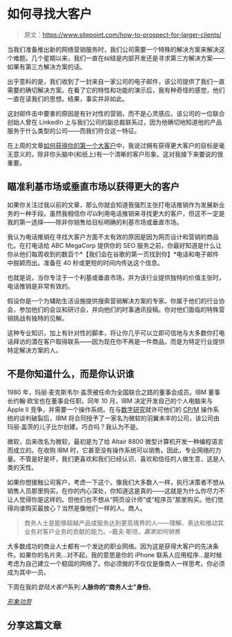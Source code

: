 # 如何寻找大客户

> 原文：<https://www.sitepoint.com/how-to-prospect-for-larger-clients/>

当我们准备推出新的网络营销服务时，我们公司需要一个特殊的解决方案来解决这个难题。几个星期以来，我们一直在纠结是内部开发还是寻求第三方解决方案——如果有第三方解决方案的话。

出乎意料的是，我们收到了一封来自一家公司的电子邮件，该公司提供了我们一直需要的确切解决方案。在看了它的特性和功能的演示后，我有种奇怪的感觉，他们一直在读我们的思想。结果，事实并非如此。

这封邮件击中要害的原因是有针对性的营销，而不是心灵感应。该公司的一位联合创始人曾在 LinkedIn 上与我们公司的副总裁联系过，因为他确切地知道他的产品服务于什么类型的公司——而我们符合这一特征。

在上周的文章[如何获得你的第一个大客户](https://www.sitepoint.com/how-to-land-your-first-big-client/ "How to Land Your First Big Client")中，我说过拥有获得更大客户的目标是毫无意义的，除非你头脑中(和纸上)有一个清晰的客户形象。这对我接下来要说的很重要。

## 瞄准利基市场或垂直市场以获得更大的客户

如果你关注过我以前的文章，那么你就会知道我强烈主张打电话推销作为发展新业务的一种手段。虽然我相信你*可以*利用电话推销来寻找更大的客户，但这不一定是我的第一选择——除非你销售给目标明确的利基市场或垂直市场。

我认为电话推销在寻找大客户方面不太有效的原因是因为网页设计和营销的商品化。在打电话给 ABC MegaCorp 提供你的 SEO 服务之前，你最好知道是什么让你从他们每周收到的数百个*【我们会在谷歌的第一页找到你】*电话和电子邮件中脱颖而出。准备在 40 秒或更短的时间内传达这个信息。

也就是说，当你专注于一个利基或垂直市场，并为该行业提供独特的价值主张时，电话推销是非常有效的。

假设你是一个为辅助生活设施提供搜索营销解决方案的专家。你属于他们的行业协会，参加他们的会议和研讨会，并向他们的时事通讯投稿。你对他们面临的特殊营销挑战有独特的见解。

这种专业知识，加上有针对性的脚本，将让你几乎可以立即可信地与大多数你打电话拜访的潜在客户取得联系——因为现在你不再是一件商品，而是为特定行业提供特定解决方案的人。

## 不是你知道什么，而是你认识谁

1980 年，玛丽·麦克斯韦尔·盖茨被任命为全国联合之路的董事会成员。IBM 董事长约翰·欧宝也在董事会任职。同年 10 月，IBM 决定开发自己的个人电脑来与 Apple II 竞争，并需要一个操作系统。在与[数字研究](http://en.wikipedia.org/wiki/Digital_Research "Wikipedia | Digital Research")就许可他们的 [CP/M](http://en.wikipedia.org/wiki/CP/M "Wikipedia | CP/M") 操作系统的谈判破裂后，IBM 将合同授予了一家名为微软的羽翼未丰的公司，该公司由玛丽·盖茨的儿子比尔创建。巧合吗？我认为不是。

微软，后来改名为微软，最初是为了给 Altair 8800 微型计算机开发一种编程语言而成立的。在收购 IBM 时，它甚至没有操作系统可以销售。因此，专业网络的力量。不管是好是坏，我们更喜欢和我们已经认识、喜欢和信任的人做生意，这是人类的天性。

如果你想接触公司客户，考虑一下这个。像我们大多数人一样，执行决策者不想从销售人员那里购买。在你的内心深处，你知道这是真的——这就是为什么你尽力不让人觉得你是这样的。但他们也不想从“网页设计师”或“程序员”那里购买。他们觉得向谁购买最放心？当然是像他们一样的人。商人。

> 商务人士是能够超越产品或服务达到更高境界的人——理解、表达和推动其业务对客户业务的贡献的能力。–戴夫·斯坦，*赢家如何销售*

大多数成功的商业人士都有一个发达的职业网络。因为这是获得大客户的先决条件。如果你的名片夹…对不起，我的意思是你的 iPhone 联系人应用程序…是时候考虑为自己建立一个稳固的网络了。你必须做的不仅仅是像商人一样思考。你必须成为其中一员。

下周在我的*登陆大客户*系列:**人脉你的“商务人士”身份**。

*[形象功劳](http://www.sxc.hu/profile/jaylopez)*

## 分享这篇文章